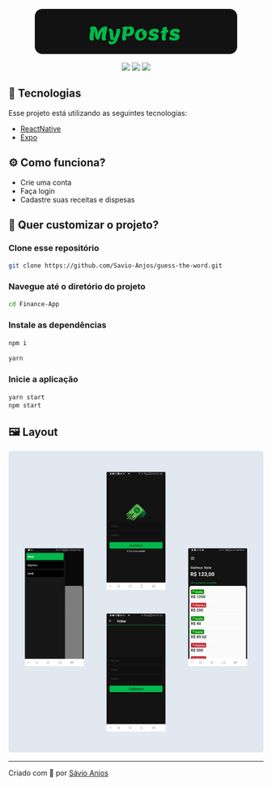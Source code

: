 <p align='center'><img width='400' src="./.github/logo.svg"/></p>

 <p align='center'>

<img src="https://img.shields.io/github/repo-size/Savio-Anjos/Finance-App?color=00b94a">
<img src="https://img.shields.io/github/languages/count/Savio-Anjos/Finance-App?color=00b94a">
<img src="https://img.shields.io/github/last-commit/Savio-Anjos/Finance-App?color=00b94a"> 
</p>

## 🚀 Tecnologias

Esse projeto está utilizando as seguintes tecnologias:

- [ReactNative](https://reactnative.dev/)
- [Expo](hhttps://expo.dev/)

## ⚙️ Como funciona?

- Crie uma conta
- Faça login
- Cadastre suas receitas e dispesas

## 🎲 Quer customizar o projeto?

### Clone esse repositório

```bash
git clone https://github.com/Savio-Anjos/guess-the-word.git

```

### Navegue até o diretório do projeto

```bash
cd Finance-App
```

### Instale as dependências

```bash
npm i
```

```bash
yarn
```

### Inicie a aplicação

```bash
yarn start
npm start
```

## 🖼️ Layout

<img src=".github/layout.png" />

---

<p>Criado com 💙 por <a href='https://github.com/Savio-Anjos/' target='_blank'>Sávio Anjos</a></p>
